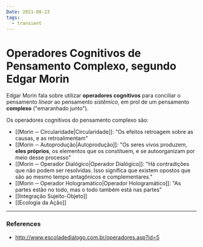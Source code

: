 ```yaml
---
Date: 2021-08-23
tags:
  - transient
---
```

# Operadores Cognitivos de Pensamento Complexo, segundo Edgar Morin
Edgar Morin fala sobre utilizar **operadores cognitivos** para conciliar o pensamento  *linear* ao pensamento *sistêmico*, em prol de um pensamento **complexo** ("emaranhado junto"). 

Os operadores cognitivos do pensamento complexo são:
- [[Morin ─ Circularidade|Circularidade]]: "Os efeitos retroagem sobre as causas, e as retroalimentam"
- [[Morin ─ Autoprodução|Autoprodução]]: "Os seres vivos produzem, **eles próprios**, os elementos que os constituem, e se autoorganizam por meio desse processo"
- [[Morin ─ Operador Dialógico|Operador Dialógico]]: "Há contradições que não podem ser resolvidas. Isso significa que existem opostos que são ao mesmo tempo antagônicos e complementares."
- [[Morin ─ Operador Hologramático|Operador Hologramático]]:  "As partes estão no todo, mas o todo também está nas partes"
- [[Integração Sujeito-Objeto]]
- [[Ecologia da Ação]]

---
### References
- http://www.escoladedialogo.com.br/operadores.asp?id=5